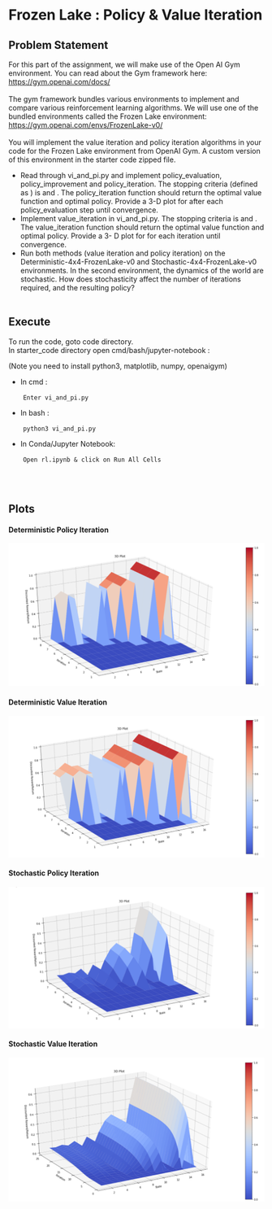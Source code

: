 # Frozen Lake : Policy & Value Iteration

## Problem Statement
For this part of the assignment, we will make use of the Open AI Gym environment. You can read about the
Gym framework here: https://gym.openai.com/docs/<br /><br />
The gym framework bundles various environments to implement and compare various reinforcement
learning algorithms. We will use one of the bundled environments called the Frozen Lake environment:
https://gym.openai.com/envs/FrozenLake-v0/<br /><br />
You will implement the value iteration and policy iteration algorithms in your code for the Frozen Lake
environment from OpenAI Gym. A custom version of this environment in the starter code zipped file.<br />
- Read through vi_and_pi.py and implement policy_evaluation, policy_improvement
and policy_iteration. The stopping criteria (defined as ) is and
. The policy_iteration function should return the optimal value function and optimal
policy. Provide a 3-D plot for after each policy_evaluation step until convergence.
- Implement value_iteration in vi_and_pi.py. The stopping criteria is and . The
value_iteration function should return the optimal value function and optimal policy. Provide a 3-
D plot for for each iteration until convergence.
- Run both methods (value iteration and policy iteration) on the Deterministic-4x4-FrozenLake-v0 and
Stochastic-4x4-FrozenLake-v0 environments. In the second environment, the dynamics of the world are
stochastic. How does stochasticity affect the number of iterations required, and the resulting policy?
<br /><br />

## Execute
To run the code, goto code directory.<br />
In starter_code directory open cmd/bash/jupyter-notebook :<br />

(Note you need to install python3, matplotlib, numpy, openaigym)

- In cmd :
```
    Enter vi_and_pi.py
```
- In bash :
```
    python3 vi_and_pi.py
```
- In Conda/Jupyter Notebook:
```
    Open rl.ipynb & click on Run All Cells
```

<br /><br />
## Plots

#### Deterministic Policy Iteration

![](https://raw.githubusercontent.com/cynicphoenix/Frozen-Lake/main/plot/Detereministic_Policy_Iteration.png)

#### Deterministic Value Iteration
![alt text](https://raw.githubusercontent.com/cynicphoenix/Frozen-Lake/main/plot/Deterministic_Value_Iteration.png)

#### Stochastic Policy Iteration
![alt text](https://raw.githubusercontent.com/cynicphoenix/Frozen-Lake/main/plot/Stochastic_Policy_Iteration.png)

#### Stochastic Value Iteration
![alt text](https://raw.githubusercontent.com/cynicphoenix/Frozen-Lake/main/plot/Stochastic_Value_Iteration.png)













